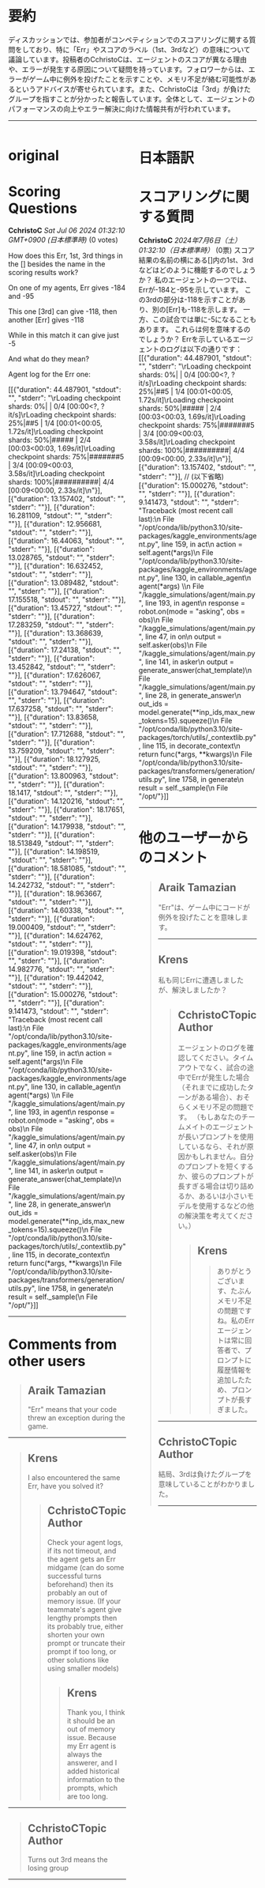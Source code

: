 # 要約 
ディスカッションでは、参加者がコンペティションでのスコアリングに関する質問をしており、特に「Err」やスコアのラベル（1st、3rdなど）の意味について議論しています。投稿者のCchristoCは、エージェントのスコアが異なる理由や、エラーが発生する原因について疑問を持っています。フォロワーからは、エラーがゲーム中に例外を投げたことを示すことや、メモリ不足が絡む可能性があるというアドバイスが寄せられています。また、CchristoCは「3rd」が負けたグループを指すことが分かったと報告しています。全体として、エージェントのパフォーマンスの向上やエラー解決に向けた情報共有が行われています。

---


<style>
.column-left{
  float: left;
  width: 47.5%;
  text-align: left;
}
.column-right{
  float: right;
  width: 47.5%;
  text-align: left;
}
.column-one{
  float: left;
  width: 100%;
  text-align: left;
}
</style>


<div class="column-left">

# original

# Scoring Questions

**CchristoC** *Sat Jul 06 2024 01:32:10 GMT+0900 (日本標準時)* (0 votes)

How does this Err, 1st, 3rd things in the [] besides the name in the scoring results work?

On one of my agents,  Err gives -184 and -95

This one [3rd] can give -118, then another [Err] gives -118

While in this match it can give just -5

And what do they mean?

Agent log for the Err one:

[[{"duration": 44.487901, "stdout": "", "stderr": "\rLoading checkpoint shards:   0%|          | 0/4 [00:00<?, ?it/s]\rLoading checkpoint shards:  25%|##5       | 1/4 [00:01<00:05,  1.72s/it]\rLoading checkpoint shards:  50%|#####     | 2/4 [00:03<00:03,  1.69s/it]\rLoading checkpoint shards:  75%|#######5  | 3/4 [00:09<00:03,  3.58s/it]\rLoading checkpoint shards: 100%|##########| 4/4 [00:09<00:00,  2.33s/it]\n"}],
 [{"duration": 13.157402, "stdout": "", "stderr": ""}],
 [{"duration": 16.281109, "stdout": "", "stderr": ""}],
 [{"duration": 12.956681, "stdout": "", "stderr": ""}],
 [{"duration": 16.44063, "stdout": "", "stderr": ""}],
 [{"duration": 13.028765, "stdout": "", "stderr": ""}],
 [{"duration": 16.632452, "stdout": "", "stderr": ""}],
 [{"duration": 13.089482, "stdout": "", "stderr": ""}],
 [{"duration": 17.155518, "stdout": "", "stderr": ""}],
 [{"duration": 13.45727, "stdout": "", "stderr": ""}],
 [{"duration": 17.283259, "stdout": "", "stderr": ""}],
 [{"duration": 13.368639, "stdout": "", "stderr": ""}],
 [{"duration": 17.24138, "stdout": "", "stderr": ""}],
 [{"duration": 13.452842, "stdout": "", "stderr": ""}],
 [{"duration": 17.626067, "stdout": "", "stderr": ""}],
 [{"duration": 13.794647, "stdout": "", "stderr": ""}],
 [{"duration": 17.637258, "stdout": "", "stderr": ""}],
 [{"duration": 13.83658, "stdout": "", "stderr": ""}],
 [{"duration": 17.712688, "stdout": "", "stderr": ""}],
 [{"duration": 13.759209, "stdout": "", "stderr": ""}],
 [{"duration": 18.127925, "stdout": "", "stderr": ""}],
 [{"duration": 13.800963, "stdout": "", "stderr": ""}],
 [{"duration": 18.1417, "stdout": "", "stderr": ""}],
 [{"duration": 14.120216, "stdout": "", "stderr": ""}],
 [{"duration": 18.17651, "stdout": "", "stderr": ""}],
 [{"duration": 14.179938, "stdout": "", "stderr": ""}],
 [{"duration": 18.513849, "stdout": "", "stderr": ""}],
 [{"duration": 14.198519, "stdout": "", "stderr": ""}],
 [{"duration": 18.581085, "stdout": "", "stderr": ""}],
 [{"duration": 14.242732, "stdout": "", "stderr": ""}],
 [{"duration": 18.963667, "stdout": "", "stderr": ""}],
 [{"duration": 14.60338, "stdout": "", "stderr": ""}],
 [{"duration": 19.000409, "stdout": "", "stderr": ""}],
 [{"duration": 14.624762, "stdout": "", "stderr": ""}],
 [{"duration": 19.019398, "stdout": "", "stderr": ""}],
 [{"duration": 14.982776, "stdout": "", "stderr": ""}],
 [{"duration": 19.442042, "stdout": "", "stderr": ""}],
 [{"duration": 15.000276, "stdout": "", "stderr": ""}],
 [{"duration": 9.141473, "stdout": "", "stderr": "Traceback (most recent call last):\n  File \"/opt/conda/lib/python3.10/site-packages/kaggle_environments/agent.py\", line 159, in act\n    action = self.agent(*args)\n  File \"/opt/conda/lib/python3.10/site-packages/kaggle_environments/agent.py\", line 130, in callable_agent\n    agent(*args) \\\n  File \"/kaggle_simulations/agent/main.py\", line 193, in agent\n    response = robot.on(mode = \"asking\", obs = obs)\n  File \"/kaggle_simulations/agent/main.py\", line 47, in on\n    output = self.asker(obs)\n  File \"/kaggle_simulations/agent/main.py\", line 141, in asker\n    output = generate_answer(chat_template)\n  File \"/kaggle_simulations/agent/main.py\", line 28, in generate_answer\n    out_ids = model.generate(**inp_ids,max_new_tokens=15).squeeze()\n  File \"/opt/conda/lib/python3.10/site-packages/torch/utils/_contextlib.py\", line 115, in decorate_context\n    return func(*args, **kwargs)\n  File \"/opt/conda/lib/python3.10/site-packages/transformers/generation/utils.py\", line 1758, in generate\n    result = self._sample(\n  File \"/opt/"}]]



---

 # Comments from other users

> ## Araik Tamazian
> 
> "Err" means that your code threw an exception during the game.
> 
> 
> 


---

> ## Krens
> 
> I also encountered the same Err, have you solved it?
> 
> 
> 
> > ## CchristoCTopic Author
> > 
> > Check your agent logs, if its not timeout, and the agent gets an Err midgame (can do some successful turns beforehand) then its probably an out of memory issue. (If your teammate's agent give lengthy prompts then its probably true, either shorten your own prompt or truncate their prompt if too long, or other solutions like using smaller models)
> > 
> > 
> > 
> > > ## Krens
> > > 
> > > Thank you, I think it should be an out of memory issue. Because my Err agent is always the answerer, and I added historical information to the prompts, which are too long.
> > > 
> > > 
> > > 


---

> ## CchristoCTopic Author
> 
> Turns out 3rd means the losing group
> 
> 
> 


---



</div>
<div class="column-right">

# 日本語訳

# スコアリングに関する質問
**CchristoC** *2024年7月6日（土）01:32:10（日本標準時）* (0票)
スコア結果の名前の横にある[]内の1st、3rdなどはどのように機能するのでしょうか？ 
私のエージェントの一つでは、Errが-184と-95を示しています。 
この3rdの部分は-118を示すことがあり、別の[Err]も-118を示します。 
一方、この試合では単に-5になることもあります。 
これらは何を意味するのでしょうか？ 
Errを示しているエージェントのログは以下の通りです：
[[{"duration": 44.487901, "stdout": "", "stderr": "\rLoading checkpoint shards:   0%|          | 0/4 [00:00<?, ?it/s]\rLoading checkpoint shards:  25%|##5       | 1/4 [00:01<00:05,  1.72s/it]\rLoading checkpoint shards:  50%|#####     | 2/4 [00:03<00:03,  1.69s/it]\rLoading checkpoint shards:  75%|#######5  | 3/4 [00:09<00:03,  3.58s/it]\rLoading checkpoint shards: 100%|##########| 4/4 [00:09<00:00,  2.33s/it]\n"}],
 [{"duration": 13.157402, "stdout": "", "stderr": ""}],
 // (以下省略)
  [{"duration": 15.000276, "stdout": "", "stderr": ""}],
 [{"duration": 9.141473, "stdout": "", "stderr": "Traceback (most recent call last):\n  File \"/opt/conda/lib/python3.10/site-packages/kaggle_environments/agent.py\", line 159, in act\n    action = self.agent(*args)\n  File \"/opt/conda/lib/python3.10/site-packages/kaggle_environments/agent.py\", line 130, in callable_agent\n    agent(*args) \\\n  File \"/kaggle_simulations/agent/main.py\", line 193, in agent\n    response = robot.on(mode = \"asking\", obs = obs)\n  File \"/kaggle_simulations/agent/main.py\", line 47, in on\n    output = self.asker(obs)\n  File \"/kaggle_simulations/agent/main.py\", line 141, in asker\n    output = generate_answer(chat_template)\n  File \"/kaggle_simulations/agent/main.py\", line 28, in generate_answer\n    out_ids = model.generate(**inp_ids,max_new_tokens=15).squeeze()\n  File \"/opt/conda/lib/python3.10/site-packages/torch/utils/_contextlib.py\", line 115, in decorate_context\n    return func(*args, **kwargs)\n  File \"/opt/conda/lib/python3.10/site-packages/transformers/generation/utils.py\", line 1758, in generate\n    result = self._sample(\n  File \"/opt/"}]]

---
# 他のユーザーからのコメント
> ## Araik Tamazian
> 
> "Err"は、ゲーム中にコードが例外を投げたことを意味します。
> 
> ---
> ## Krens
> 
> 私も同じErrに遭遇しましたが、解決しましたか？
> 
> > ## CchristoCTopic Author
> > 
> > エージェントのログを確認してください。タイムアウトでなく、試合の途中でErrが発生した場合（それまでに成功したターンがある場合）、おそらくメモリ不足の問題です。 （もしあなたのチームメイトのエージェントが長いプロンプトを使用しているなら、それが原因かもしれません。自分のプロンプトを短くするか、彼らのプロンプトが長すぎる場合は切り詰めるか、あるいは小さいモデルを使用するなどの他の解決策を考えてください。）
> > 
> > 
> > > ## Krens
> > > > ありがとうございます、たぶんメモリ不足の問題ですね。私のErrエージェントは常に回答者で、プロンプトに履歴情報を追加したため、プロンプトが長すぎました。
> > > > 
> > > > 
> ---
> ## CchristoCTopic Author
> 
> 結局、3rdは負けたグループを意味していることがわかりました。
> 
> ---


</div>